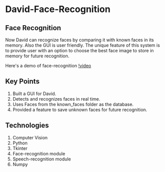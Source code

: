 # David-Face-Recognition

## Face Recognition
Now David can recognize faces by comparing it with known faces in its memory. Also the GUI is user friendly. The unique feature of this system is to provide user with an option to choose the best face image to store in memory for future recognition. 

Here's a demo of face-recognition
[!video](face_recognition.mp4)

## Key Points
1. Built a GUI for David.
2. Detects and recognizes faces in real time.
3. Uses Faces from the known_faces folder as the database.
4. Provided a feature to save unknown faces for future recognition.


## Technologies
1. Computer Vision
2. Python
3. Tkinter
4. Face-recognition module
5. Speech-recognition module
6. Numpy
